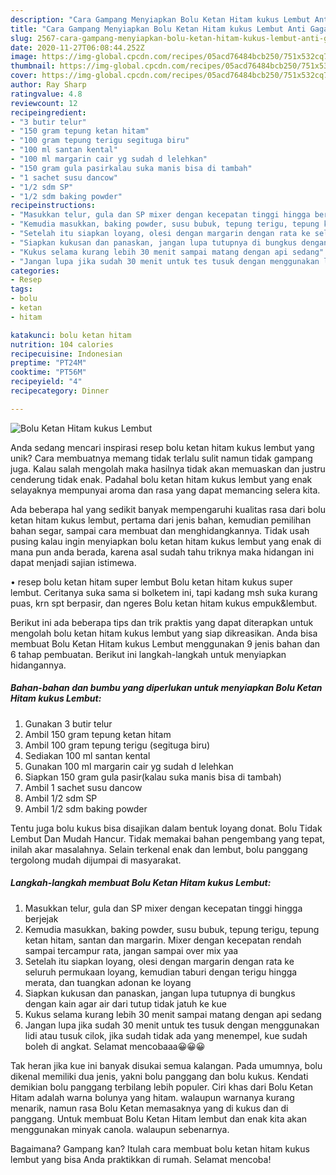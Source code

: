 ```yaml
---
description: "Cara Gampang Menyiapkan Bolu Ketan Hitam kukus Lembut Anti Gagal"
title: "Cara Gampang Menyiapkan Bolu Ketan Hitam kukus Lembut Anti Gagal"
slug: 2567-cara-gampang-menyiapkan-bolu-ketan-hitam-kukus-lembut-anti-gagal
date: 2020-11-27T06:08:44.252Z
image: https://img-global.cpcdn.com/recipes/05acd76484bcb250/751x532cq70/bolu-ketan-hitam-kukus-lembut-foto-resep-utama.jpg
thumbnail: https://img-global.cpcdn.com/recipes/05acd76484bcb250/751x532cq70/bolu-ketan-hitam-kukus-lembut-foto-resep-utama.jpg
cover: https://img-global.cpcdn.com/recipes/05acd76484bcb250/751x532cq70/bolu-ketan-hitam-kukus-lembut-foto-resep-utama.jpg
author: Ray Sharp
ratingvalue: 4.8
reviewcount: 12
recipeingredient:
- "3 butir telur"
- "150 gram tepung ketan hitam"
- "100 gram tepung terigu segituga biru"
- "100 ml santan kental"
- "100 ml margarin cair yg sudah d lelehkan"
- "150 gram gula pasirkalau suka manis bisa di tambah"
- "1 sachet susu dancow"
- "1/2 sdm SP"
- "1/2 sdm baking powder"
recipeinstructions:
- "Masukkan telur, gula dan SP mixer dengan kecepatan tinggi hingga berjejak"
- "Kemudia masukkan, baking powder, susu bubuk, tepung terigu, tepung ketan hitam, santan dan margarin. Mixer dengan kecepatan rendah sampai tercampur rata, jangan sampai over mix yaa"
- "Setelah itu siapkan loyang, olesi dengan margarin dengan rata ke seluruh permukaan loyang, kemudian taburi dengan terigu hingga merata, dan tuangkan adonan ke loyang"
- "Siapkan kukusan dan panaskan, jangan lupa tutupnya di bungkus dengan kain agar air dari tutup tidak jatuh ke kue"
- "Kukus selama kurang lebih 30 menit sampai matang dengan api sedang"
- "Jangan lupa jika sudah 30 menit untuk tes tusuk dengan menggunakan lidi atau tusuk cilok, jika sudah tidak ada yang menempel, kue sudah boleh di angkat. Selamat mencobaaa😀😀😀"
categories:
- Resep
tags:
- bolu
- ketan
- hitam

katakunci: bolu ketan hitam 
nutrition: 104 calories
recipecuisine: Indonesian
preptime: "PT24M"
cooktime: "PT56M"
recipeyield: "4"
recipecategory: Dinner

---
```



![Bolu Ketan Hitam kukus Lembut](https://img-global.cpcdn.com/recipes/05acd76484bcb250/751x532cq70/bolu-ketan-hitam-kukus-lembut-foto-resep-utama.jpg)

Anda sedang mencari inspirasi resep bolu ketan hitam kukus lembut yang unik? Cara membuatnya memang tidak terlalu sulit namun tidak gampang juga. Kalau salah mengolah maka hasilnya tidak akan memuaskan dan justru cenderung tidak enak. Padahal bolu ketan hitam kukus lembut yang enak selayaknya mempunyai aroma dan rasa yang dapat memancing selera kita.

Ada beberapa hal yang sedikit banyak mempengaruhi kualitas rasa dari bolu ketan hitam kukus lembut, pertama dari jenis bahan, kemudian pemilihan bahan segar, sampai cara membuat dan menghidangkannya. Tidak usah pusing kalau ingin menyiapkan bolu ketan hitam kukus lembut yang enak di mana pun anda berada, karena asal sudah tahu triknya maka hidangan ini dapat menjadi sajian istimewa.

• resep bolu ketan hitam super lembut Bolu ketan hitam kukus super lembut. Ceritanya suka sama si bolketem ini, tapi kadang msh suka kurang puas, krn spt berpasir, dan ngeres Bolu ketan hitam kukus empuk&amp;lembut.


Berikut ini ada beberapa tips dan trik praktis yang dapat diterapkan untuk mengolah bolu ketan hitam kukus lembut yang siap dikreasikan. Anda bisa membuat Bolu Ketan Hitam kukus Lembut menggunakan 9 jenis bahan dan 6 tahap pembuatan. Berikut ini langkah-langkah untuk menyiapkan hidangannya.

<!--inarticleads1-->

##### Bahan-bahan dan bumbu yang diperlukan untuk menyiapkan Bolu Ketan Hitam kukus Lembut:

1. Gunakan 3 butir telur
1. Ambil 150 gram tepung ketan hitam
1. Ambil 100 gram tepung terigu (segituga biru)
1. Sediakan 100 ml santan kental
1. Gunakan 100 ml margarin cair yg sudah d lelehkan
1. Siapkan 150 gram gula pasir(kalau suka manis bisa di tambah)
1. Ambil 1 sachet susu dancow
1. Ambil 1/2 sdm SP
1. Ambil 1/2 sdm baking powder


Tentu juga bolu kukus bisa disajikan dalam bentuk loyang donat. Bolu Tidak Lembut Dan Mudah Hancur. Tidak memakai bahan pengembang yang tepat, inilah akar masalahnya. Selain terkenal enak dan lembut, bolu panggang tergolong mudah dijumpai di masyarakat. 

<!--inarticleads2-->

##### Langkah-langkah membuat Bolu Ketan Hitam kukus Lembut:

1. Masukkan telur, gula dan SP mixer dengan kecepatan tinggi hingga berjejak
1. Kemudia masukkan, baking powder, susu bubuk, tepung terigu, tepung ketan hitam, santan dan margarin. Mixer dengan kecepatan rendah sampai tercampur rata, jangan sampai over mix yaa
1. Setelah itu siapkan loyang, olesi dengan margarin dengan rata ke seluruh permukaan loyang, kemudian taburi dengan terigu hingga merata, dan tuangkan adonan ke loyang
1. Siapkan kukusan dan panaskan, jangan lupa tutupnya di bungkus dengan kain agar air dari tutup tidak jatuh ke kue
1. Kukus selama kurang lebih 30 menit sampai matang dengan api sedang
1. Jangan lupa jika sudah 30 menit untuk tes tusuk dengan menggunakan lidi atau tusuk cilok, jika sudah tidak ada yang menempel, kue sudah boleh di angkat. Selamat mencobaaa😀😀😀


Tak heran jika kue ini banyak disukai semua kalangan. Pada umumnya, bolu dikenal memiliki dua jenis, yakni bolu panggang dan bolu kukus. Kendati demikian bolu panggang terbilang lebih populer. Ciri khas dari Bolu Ketan Hitam adalah warna bolunya yang hitam. walaupun warnanya kurang menarik, namun rasa Bolu Ketan memasaknya yang di kukus dan di panggang. Untuk membuat Bolu Ketan Hitam lembut dan enak kita akan menggunakan minyak canola. walaupun sebenarnya. 

Bagaimana? Gampang kan? Itulah cara membuat bolu ketan hitam kukus lembut yang bisa Anda praktikkan di rumah. Selamat mencoba!
